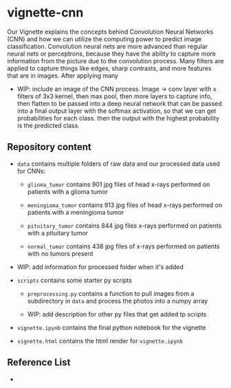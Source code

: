 # vignette-cnn

Our Vignette explains the concepts behind Convolution Neural Networks (CNN) and how we can utilize the computing power to predict image classification. Convolution neural nets are more advanced than regular neural nets or perceptrons, because they have the ability to capture more information from the picture due to the convolution process. Many filters are applied to capture things like edges, sharp contrasts, and more features that are in images. After applying many 

- WIP: include an image of the CNN process. Image -> conv layer with x filters of 3x3 kernel, then max pool, then more layers to capture info, then flatten to be passed into a deep neural network that can be passed into a final output layer with the softmax activation, so that we can get probabilities for each class. then the output with the highest probability is the predicted class.

## Repository content

 - `data` contains multiple folders of raw data and our processed data used for CNNs:
    
    - `glioma_tumor` contains 901 jpg files of head x-rays performed on patients with a glioma tumor

    - `meningioma_tumor` contains 913 jpg files of head x-rays performed on patients with a meningioma tumor

    - `pituitary_tumor` contains 844 jpg files x-rays performed on patients with a pituitary tumor

    - `normal_tumor` contains 438 jpg files of x-rays performed on patients with no tumors present

- WIP: add information for processed folder when it's added

- `scripts` contains some starter py scripts

    - `preprocessing.py` contains a function to pull images from a subdirectory in `data` and process the photos into a numpy array

    - WIP: add description for other py files that get added tp scripts

- `vignette.ipynb` contains the final python notebook for the vignette

- `vignette.html` contains the html render for `vignette.ipynb`

## Reference List
- 